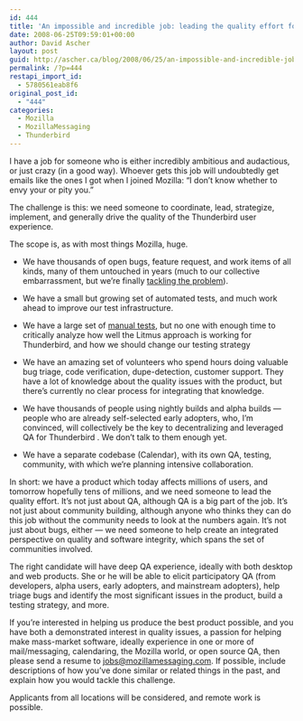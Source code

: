 ```yaml
---
id: 444
title: 'An impossible and incredible job: leading the quality effort for Thunderbird'
date: 2008-06-25T09:59:01+00:00
author: David Ascher
layout: post
guid: http://ascher.ca/blog/2008/06/25/an-impossible-and-incredible-job-leading-the-quality-effort-for-thunderbird/
permalink: /?p=444
restapi_import_id:
  - 5780561eab8f6
original_post_id:
  - "444"
categories:
  - Mozilla
  - MozillaMessaging
  - Thunderbird
---
```

I have a job for someone who is either incredibly ambitious and audactious, or just crazy (in a good way). Whoever gets this job will undoubtedly get emails like the ones I got when I joined Mozilla: &#8220;I don&#8217;t know whether to envy your or pity you.&#8221;

The challenge is this: we need someone to coordinate, lead, strategize, implement, and generally drive the quality of the Thunderbird user experience.

The scope is, as with most things Mozilla, huge.

  * We have thousands of open bugs, feature request, and work items of all kinds, many of them untouched in years (much to our collective embarrassment, but we&#8217;re finally [tackling the problem](https://bugzilla.mozilla.org/reports.cgi?product=Thunderbird&datasets=UNCONFIRMED%3A)).
  * We have a small but growing set of automated tests, and much work ahead to improve our test infrastructure.
  * We have a large set of [manual tests](https://litmus.mozilla.org/), but no one with enough time to critically analyze how well the Litmus approach is working for Thunderbird, and how we should change our testing strategy
  * We have an amazing set of volunteers who spend hours doing valuable bug triage, code verification, dupe-detection, customer support. They have a lot of knowledge about the quality issues with the product, but there&#8217;s currently no clear process for integrating that knowledge.
  * We have thousands of people using nightly builds and alpha builds &#8212; people who are already self-selected early adopters, who, I&#8217;m convinced, will collectively be the key to decentralizing and leveraged QA for Thunderbird
. We don&#8217;t talk to them enough yet.

  * We have a separate codebase (Calendar), with its own QA, testing, community, with which we&#8217;re planning intensive collaboration.

In short: we have a product which today affects millions of users, and tomorrow hopefully tens of millions, and we need someone to lead the quality effort. It&#8217;s not just about QA, although QA is a big part of the job. It&#8217;s not just about community building, although anyone who thinks they can do this job without the community needs to look at the numbers again. It&#8217;s not just about bugs, either &#8212; we need someone to help create an integrated perspective on quality and software integrity, which spans the set of communities involved.

The right candidate will have deep QA experience, ideally with both desktop and web products. She or he will be able to elicit participatory QA (from developers, alpha users, early adopters, and mainstream adopters), help triage bugs and identify the most significant issues in the product, build a testing strategy, and more.

If you&#8217;re interested in helping us produce the best product possible, and you have both a demonstrated interest in quality issues, a passion for helping make mass-market software, ideally experience in one or more of mail/messaging, calendaring, the Mozilla world, or open source QA, then please send a resume to jobs@mozillamessaging.com. If possible, include descriptions of how you&#8217;ve done similar or related things in the past, and explain how you would tackle this challenge.

Applicants from all locations will be considered, and remote work is possible.